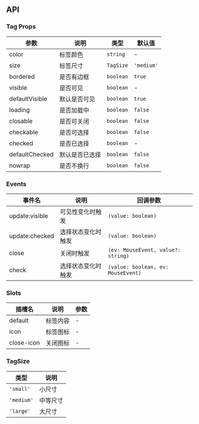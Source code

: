 ## API

### Tag Props

| 参数           | 说明           | 类型      | 默认值     |
| -------------- | -------------- | --------- | ---------- |
| color          | 标签颜色       | `string`  | -          |
| size           | 标签尺寸       | `TagSize` | `'medium'` |
| bordered       | 是否有边框     | `boolean` | `true`     |
| visible        | 是否可见       | `boolean` | -          |
| defaultVisible | 默认是否可见   | `boolean` | `true`     |
| loading        | 是否加载中     | `boolean` | `false`    |
| closable       | 是否可关闭     | `boolean` | `false`    |
| checkable      | 是否可选择     | `boolean` | `false`    |
| checked        | 是否已选择     | `boolean` | -          |
| defaultChecked | 默认是否已选择 | `boolean` | `false`    |
| nowrap         | 是否不换行     | `boolean` | `false`    |

### Events

| 事件名         | 说明               | 回调参数                           |
| -------------- | ------------------ | ---------------------------------- |
| update:visible | 可见性变化时触发   | `(value: boolean)`                 |
| update:checked | 选择状态变化时触发 | `(value: boolean)`                 |
| close          | 关闭时触发         | `(ev: MouseEvent, value?: string)` |
| check          | 选择状态变化时触发 | `(value: boolean, ev: MouseEvent)` |

### Slots

| 插槽名     | 说明     | 参数 |
| ---------- | -------- | ---- |
| default    | 标签内容 | -    |
| icon       | 标签图标 | -    |
| close-icon | 关闭图标 | -    |

### TagSize

| 类型       | 说明     |
| ---------- | -------- |
| `'small'`  | 小尺寸   |
| `'medium'` | 中等尺寸 |
| `'large'`  | 大尺寸   |
